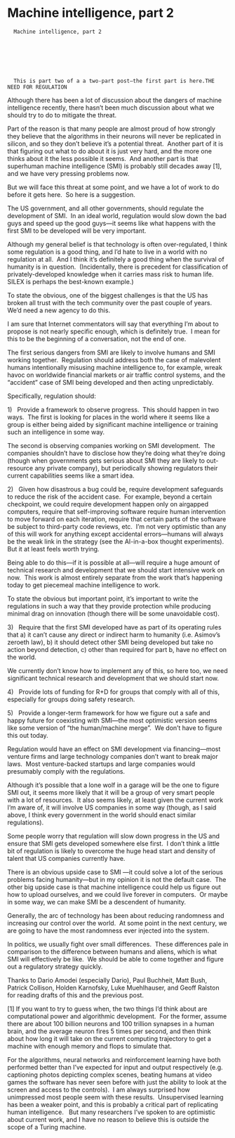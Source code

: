# Machine intelligence, part 2


    
  
    

    
      Machine intelligence, part 2

      
    
  

  
    
      This is part two of a a two-part post—the first part is here.THE NEED FOR REGULATION

Although there has been a lot of discussion about the dangers of machine
intelligence recently, there hasn’t been much discussion about what we should
try to do to mitigate the threat. 

Part of the reason is that many people are almost proud of how
strongly they believe that the algorithms in their neurons will never be
replicated in silicon, and so they don’t believe it’s a potential threat.  Another part of it is that figuring out what
to do about it is just very hard, and the more one thinks about it the less
possible it seems.  And another part is
that superhuman machine intelligence (SMI) is probably still decades away [1],
and we have very pressing problems now.

But we will face this threat at some point, and we have a lot of work
to do before it gets here.  So here is a
suggestion.

The US government, and all other governments, should regulate the
development of SMI.  In an ideal world,
regulation would slow down the bad guys and speed up the good guys—it seems
like what happens with the first SMI to be developed will be very important.

Although my general belief is that technology is often over-regulated, I
think some regulation is a good thing, and I’d hate to live in a world with no
regulation at all.  And I think it’s
definitely a good thing when the survival of humanity is in question.  (Incidentally, there is precedent for classification of
privately-developed knowledge when it carries mass risk to human life.  SILEX is perhaps the best-known example.) 

To state the obvious, one of the biggest challenges is that the US has
broken all trust with the tech community over the past couple of years.  We’d need a new agency to do this.

I am sure that Internet commentators will say that everything I’m
about to propose is not nearly specific enough, which is definitely true.  I mean for this to be the beginning of a
conversation, not the end of one.

The first serious dangers from SMI are likely to involve humans and SMI
working together.  Regulation should
address both the case of malevolent humans intentionally misusing machine
intelligence to, for example, wreak havoc on worldwide financial markets or air
traffic control systems, and the “accident” case of SMI being developed and
then acting unpredictably.

Specifically, regulation should: 

1)   Provide a
framework to observe progress.  This
should happen in two ways.  The first is
looking for places in the world where it seems like a group is either being
aided by significant machine intelligence or training such an intelligence in
some way. 

The second
is observing companies working on SMI development.  The companies shouldn’t have to disclose how
they’re doing what they’re doing (though when governments gets serious about
SMI they are likely to out-resource any private company), but periodically
showing regulators their current capabilities seems like a smart idea.

2)   Given how
disastrous a bug could be, require development safeguards to reduce the risk of
the accident case.  For example, beyond a
certain checkpoint, we could require development happen only on airgapped
computers, require that self-improving software require human intervention to
move forward on each iteration, require that certain parts of the software be
subject to third-party code reviews, etc. 
I’m not very optimistic than any of this will work for anything except
accidental errors—humans will always be the weak link in the strategy (see the
AI-in-a-box thought experiments).  But it
at least feels worth trying.

Being able
to do this—if it is possible at all—will require a huge amount of technical
research and development that we should start intensive work on now.  This work is almost entirely separate from
the work that’s happening today to get piecemeal machine intelligence to work.

To state
the obvious but important point, it’s important to write the regulations in
such a way that they provide protection while producing minimal drag on
innovation (though there will be some unavoidable cost).

3)   Require
that the first SMI developed have as part of its operating rules that a) it
can’t cause any direct or indirect harm to humanity (i.e. Asimov’s zeroeth
law), b) it should detect other SMI being developed but take no action beyond
detection, c) other than required for part b, have no effect on the world.

We
currently don’t know how to implement any of this, so here too, we need
significant technical research and development that we should start now. 

4)   Provide lots
of funding for R+D for groups that comply with all of this, especially for
groups doing safety research.

5)   Provide a
longer-term framework for how we figure out a safe and happy future for
coexisting with SMI—the most optimistic version seems like some version of “the
human/machine merge”.  We don’t have to
figure this out today.

Regulation would have an effect on SMI development via financing—most
venture firms and large technology companies don’t want to break major laws.  Most venture-backed startups and large
companies would presumably comply with the regulations.

Although it’s possible that a lone wolf in a garage will be the one to
figure SMI out, it seems more likely that it will be a group of very smart
people with a lot of resources.  It also
seems likely, at least given the current work I’m aware of, it will involve US
companies in some way (though, as I said above, I think every government in the
world should enact similar regulations).

Some people worry that regulation will slow down progress in the US
and ensure that SMI gets developed somewhere else first.  I don’t think a little bit of regulation is
likely to overcome the huge head start and density of talent that US companies
currently have.

There is an obvious upside case to SMI —it could solve a lot of the
serious problems facing humanity—but in my opinion it is not the default case.  The other big upside case is that machine
intelligence could help us figure out how to upload ourselves, and we could
live forever in computers.  Or maybe in
some way, we can make SMI be a descendent of humanity.

Generally, the arc of technology has been about reducing randomness
and increasing our control over the world. 
At some point in the next century, we are going to have the most
randomness ever injected into the system. 

In politics, we usually fight over small differences.  These differences pale in comparison to the
difference between humans and aliens, which is what SMI will effectively be
like.  We should be able to come together
and figure out a regulatory strategy quickly.

Thanks to Dario Amodei
(especially Dario), Paul Buchheit, Matt Bush, Patrick Collison, Holden
Karnofsky, Luke Muehlhauser, and Geoff Ralston for reading drafts of this and
the previous post. 

[1] If you want to try to
guess when, the two things I’d think about are computational power and
algorithmic development.  For the former,
assume there are about 100 billion neurons and 100 trillion synapses in a human
brain, and the average neuron fires 5 times per second, and then think about
how long it will take on the current computing trajectory to get a machine with
enough memory and flops to simulate that. 

For the algorithms, neural
networks and reinforcement learning have both performed better than I’ve expected
for input and output respectively (e.g. captioning photos depicting complex
scenes, beating humans at video games the software has never seen before with
just the ability to look at the screen and access to the controls).  I am always surprised how unimpressed most
people seem with these results. 
Unsupervised learning has been a weaker point, and this is probably a
critical part of replicating human intelligence.   But many researchers I’ve spoken to are
optimistic about current work, and I have no reason to believe this is outside
the scope of a Turing machine.
    
  


  

